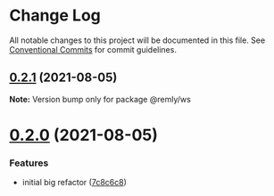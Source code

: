 # Change Log

All notable changes to this project will be documented in this file.
See [Conventional Commits](https://conventionalcommits.org) for commit guidelines.

## [0.2.1](https://gitr.net/mindary/remly/compare/@remly/ws@0.2.0...@remly/ws@0.2.1) (2021-08-05)

**Note:** Version bump only for package @remly/ws





# [0.2.0](https://gitr.net/mindary/remly/compare/@remly/ws@0.4.5...@remly/ws@0.2.0) (2021-08-05)


### Features

* initial big refactor ([7c8c6c8](https://gitr.net/mindary/remly/commits/7c8c6c813f12b4d686b4f59feab4c4abc01e30e6))
